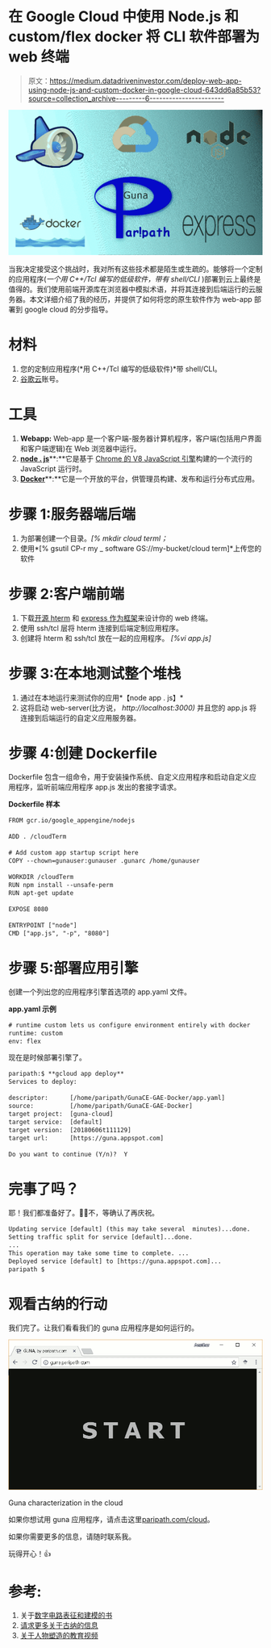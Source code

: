 # 在 Google Cloud 中使用 Node.js 和 custom/flex docker 将 CLI 软件部署为 web 终端

> 原文：<https://medium.datadriveninvestor.com/deploy-web-app-using-node-js-and-custom-docker-in-google-cloud-643dd6a85b53?source=collection_archive---------6----------------------->

![](img/1036fa100a171b99501112b5919dec04.png)

当我决定接受这个挑战时，我对所有这些技术都是陌生或生疏的。能够将一个定制的应用程序(*一个用 C++/Tcl 编写的低级软件，带有 shell/CLI* )部署到云上最终是值得的。我们使用前端开源库在浏览器中模拟术语，并将其连接到后端运行的云服务器。本文详细介绍了我的经历，并提供了如何将您的原生软件作为 web-app 部署到 google cloud 的分步指导。

# 材料

1.  您的定制应用程序(*用 C++/Tcl 编写的低级软件)*带 shell/CLI。
2.  [谷歌云](http://cloud.google.com)账号。

# 工具

1.  **Webapp:** Web-app 是一个客户端-服务器计算机程序，客户端(包括用户界面和客户端逻辑)在 Web 浏览器中运行。
2.  [**node . js**](https://nodejs.org/en/)**:**它是基于 [Chrome 的 V8 JavaScript 引擎](https://developers.google.com/v8/)构建的一个流行的 JavaScript 运行时。
3.  [**Docker**](https://www.docker.com)**:**它是一个开放的平台，供管理员构建、发布和运行分布式应用。

# 步骤 1:服务器端后端

1.  为部署创建一个目录。*[% mkdir cloud terml；*
2.  使用*[% gsutil CP-r my _ software GS://my-bucket/cloud term]*上传您的软件

# 步骤 2:客户端前端

1.  下载[开源 hterm](https://chromium.googlesource.com/apps/libapps/+/master/hterm/) 和 [express 作为框架](http://expressjs.com)来设计你的 web 终端。
2.  使用 ssh/tcl 层将 hterm 连接到后端定制应用程序。
3.  创建将 hterm 和 ssh/tcl 放在一起的应用程序。 *[%vi app.js]*

# 步骤 3:在本地测试整个堆栈

1.  通过在本地运行来测试你的应用*【node app . js】*
2.  这将启动 web-server(比方说， *http://localhost:3000)* 并且您的 app.js 将连接到后端运行的自定义应用服务器。

# 步骤 4:创建 Dockerfile

Dockerfile 包含一组命令，用于安装操作系统、自定义应用程序和启动自定义应用程序，监听前端应用程序 app.js 发出的套接字请求。

**Dockerfile 样本**

```
FROM gcr.io/google_appengine/nodejs

ADD . /cloudTerm

# Add custom app startup script here
COPY --chown=gunauser:gunauser .gunarc /home/gunauser

WORKDIR /cloudTerm
RUN npm install --unsafe-perm
RUN apt-get update

EXPOSE 8080

ENTRYPOINT ["node"]
CMD ["app.js", "-p", "8080"]
```

# 步骤 5:部署应用引擎

创建一个列出您的应用程序引擎首选项的 app.yaml 文件。

**app.yaml 示例**

```
# runtime custom lets us configure environment entirely with docker
runtime: custom
env: flex
```

现在是时候部署引擎了。

```
paripath:$ **gcloud app deploy**
Services to deploy:

descriptor:      [/home/paripath/GunaCE-GAE-Docker/app.yaml]
source:          [/home/paripath/GunaCE-GAE-Docker]
target project:  [guna-cloud]
target service:  [default]
target version:  [20180606t111129]
target url:      [https://guna.appspot.com]

Do you want to continue (Y/n)?  Y
```

# 完事了吗？

耶！我们都准备好了。🎉🎊不，等确认了再庆祝。

```
Updating service [default] (this may take several  minutes)...done.
Setting traffic split for service [default]...done.
...
This operation may take some time to complete. ...
Deployed service [default] to [https://guna.appspot.com]...
paripath $
```

# 观看古纳的行动

我们完了。让我们看看我们的 guna 应用程序是如何运行的。

![](img/7dc4bf7110925987a78d17390e499ff3.png)

Guna characterization in the cloud

如果你想试用 guna 应用程序，请点击这里[paripath.com/cloud](http://www.paripath.com/cloud)。

如果你需要更多的信息，请随时联系我。

玩得开心！👍

# 参考:

1.  关于[数字电路表征和建模的书](http://amzn.to/1N69IdH)
2.  [请求更多关于古纳的信息](http://www.paripath.com/Products/collateral)
3.  [关于人物塑造的教育视频](http://www.paripath.com/blog/videos)